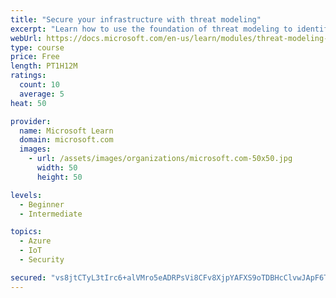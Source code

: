 ```yaml
---
title: "Secure your infrastructure with threat modeling"
excerpt: "Learn how to use the foundation of threat modeling to identify enterprise risks and find ways to reduce or eliminate them."
webUrl: https://docs.microsoft.com/en-us/learn/modules/threat-modeling-enterprise-infrastructure/
type: course
price: Free
length: PT1H12M
ratings:
  count: 10
  average: 5
heat: 50

provider:
  name: Microsoft Learn
  domain: microsoft.com
  images:
    - url: /assets/images/organizations/microsoft.com-50x50.jpg
      width: 50
      height: 50

levels:
  - Beginner
  - Intermediate

topics:
  - Azure
  - IoT
  - Security

secured: "vs8jtCTyL3tIrc6+alVMro5eADRPsVi8CFv8XjpYAFXS9oTDBHcClvwJApF6TTbkrzqqL4cCeG23q0bZgBybS54jO6oo6Oa/kuD7rrgqo49XfOsk3XLEFP0eWCfgs7WfYnkNuTkm1tkAybO7HzyV2ole7lR5WTivt9k+SCDd5NOXDJx/H+WXbr/py7ZvbWGbQIBGNrAT+g9IaVmZILTna/5gfRcEPs8FVkS0/AFL8sH7QHZ1gi4lWR1buw5oWwiq2XdI9zpwUK10pTqf+uaIJnVKRfEvXy6+XeDFfdOJdR3GCKioSzkUNt10f28LCOmhX5/lDyubjsq2bF3ZJfVeavRtFgk97OHx55om3LvyhMWb8jpqBMZyq5UCWMYA7n3dX9SkrQCOsHzmXLObpF0ElIW873+IQLMI/YomK61q5sQ=;PIZgpCwZm0Fs8ANENm7Kbg=="
---
```



